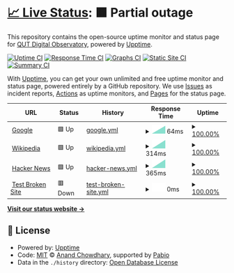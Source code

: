 # [📈 Live Status](https://QUT-Digital-Observatory.github.io/test): <!--live status--> **🟧 Partial outage**

This repository contains the open-source uptime monitor and status page for [QUT Digital Observatory](https://www.qut.edu.au/digital-observatory), powered by [Upptime](https://github.com/upptime/upptime).

[![Uptime CI](https://github.com/QUT-Digital-Observatory/test/workflows/Uptime%20CI/badge.svg)](https://github.com/QUT-Digital-Observatory/test/actions?query=workflow%3A%22Uptime+CI%22)
[![Response Time CI](https://github.com/QUT-Digital-Observatory/test/workflows/Response%20Time%20CI/badge.svg)](https://github.com/QUT-Digital-Observatory/test/actions?query=workflow%3A%22Response+Time+CI%22)
[![Graphs CI](https://github.com/QUT-Digital-Observatory/test/workflows/Graphs%20CI/badge.svg)](https://github.com/QUT-Digital-Observatory/test/actions?query=workflow%3A%22Graphs+CI%22)
[![Static Site CI](https://github.com/QUT-Digital-Observatory/test/workflows/Static%20Site%20CI/badge.svg)](https://github.com/QUT-Digital-Observatory/test/actions?query=workflow%3A%22Static+Site+CI%22)
[![Summary CI](https://github.com/QUT-Digital-Observatory/test/workflows/Summary%20CI/badge.svg)](https://github.com/QUT-Digital-Observatory/test/actions?query=workflow%3A%22Summary+CI%22)

With [Upptime](https://upptime.js.org), you can get your own unlimited and free uptime monitor and status page, powered entirely by a GitHub repository. We use [Issues](https://github.com/QUT-Digital-Observatory/test/issues) as incident reports, [Actions](https://github.com/QUT-Digital-Observatory/test/actions) as uptime monitors, and [Pages](https://QUT-Digital-Observatory.github.io/test) for the status page.

<!--start: status pages-->
<!-- This summary is generated by Upptime (https://github.com/upptime/upptime) -->
<!-- Do not edit this manually, your changes will be overwritten -->
<!-- prettier-ignore -->
| URL | Status | History | Response Time | Uptime |
| --- | ------ | ------- | ------------- | ------ |
| <img alt="" src="https://icons.duckduckgo.com/ip3/www.google.com.ico" height="13"> [Google](https://www.google.com) | 🟩 Up | [google.yml](https://github.com/QUT-Digital-Observatory/test/commits/HEAD/history/google.yml) | <details><summary><img alt="Response time graph" src="./graphs/google/response-time-week.png" height="20"> 64ms</summary><br><a href="https://QUT-Digital-Observatory.github.io/test/history/google"><img alt="Response time 64" src="https://img.shields.io/endpoint?url=https%3A%2F%2Fraw.githubusercontent.com%2FQUT-Digital-Observatory%2Ftest%2FHEAD%2Fapi%2Fgoogle%2Fresponse-time.json"></a><br><a href="https://QUT-Digital-Observatory.github.io/test/history/google"><img alt="24-hour response time 64" src="https://img.shields.io/endpoint?url=https%3A%2F%2Fraw.githubusercontent.com%2FQUT-Digital-Observatory%2Ftest%2FHEAD%2Fapi%2Fgoogle%2Fresponse-time-day.json"></a><br><a href="https://QUT-Digital-Observatory.github.io/test/history/google"><img alt="7-day response time 64" src="https://img.shields.io/endpoint?url=https%3A%2F%2Fraw.githubusercontent.com%2FQUT-Digital-Observatory%2Ftest%2FHEAD%2Fapi%2Fgoogle%2Fresponse-time-week.json"></a><br><a href="https://QUT-Digital-Observatory.github.io/test/history/google"><img alt="30-day response time 64" src="https://img.shields.io/endpoint?url=https%3A%2F%2Fraw.githubusercontent.com%2FQUT-Digital-Observatory%2Ftest%2FHEAD%2Fapi%2Fgoogle%2Fresponse-time-month.json"></a><br><a href="https://QUT-Digital-Observatory.github.io/test/history/google"><img alt="1-year response time 64" src="https://img.shields.io/endpoint?url=https%3A%2F%2Fraw.githubusercontent.com%2FQUT-Digital-Observatory%2Ftest%2FHEAD%2Fapi%2Fgoogle%2Fresponse-time-year.json"></a></details> | <details><summary><a href="https://QUT-Digital-Observatory.github.io/test/history/google">100.00%</a></summary><a href="https://QUT-Digital-Observatory.github.io/test/history/google"><img alt="All-time uptime 100.00%" src="https://img.shields.io/endpoint?url=https%3A%2F%2Fraw.githubusercontent.com%2FQUT-Digital-Observatory%2Ftest%2FHEAD%2Fapi%2Fgoogle%2Fuptime.json"></a><br><a href="https://QUT-Digital-Observatory.github.io/test/history/google"><img alt="24-hour uptime 100.00%" src="https://img.shields.io/endpoint?url=https%3A%2F%2Fraw.githubusercontent.com%2FQUT-Digital-Observatory%2Ftest%2FHEAD%2Fapi%2Fgoogle%2Fuptime-day.json"></a><br><a href="https://QUT-Digital-Observatory.github.io/test/history/google"><img alt="7-day uptime 100.00%" src="https://img.shields.io/endpoint?url=https%3A%2F%2Fraw.githubusercontent.com%2FQUT-Digital-Observatory%2Ftest%2FHEAD%2Fapi%2Fgoogle%2Fuptime-week.json"></a><br><a href="https://QUT-Digital-Observatory.github.io/test/history/google"><img alt="30-day uptime 100.00%" src="https://img.shields.io/endpoint?url=https%3A%2F%2Fraw.githubusercontent.com%2FQUT-Digital-Observatory%2Ftest%2FHEAD%2Fapi%2Fgoogle%2Fuptime-month.json"></a><br><a href="https://QUT-Digital-Observatory.github.io/test/history/google"><img alt="1-year uptime 100.00%" src="https://img.shields.io/endpoint?url=https%3A%2F%2Fraw.githubusercontent.com%2FQUT-Digital-Observatory%2Ftest%2FHEAD%2Fapi%2Fgoogle%2Fuptime-year.json"></a></details>
| <img alt="" src="https://icons.duckduckgo.com/ip3/en.wikipedia.org.ico" height="13"> [Wikipedia](https://en.wikipedia.org) | 🟩 Up | [wikipedia.yml](https://github.com/QUT-Digital-Observatory/test/commits/HEAD/history/wikipedia.yml) | <details><summary><img alt="Response time graph" src="./graphs/wikipedia/response-time-week.png" height="20"> 314ms</summary><br><a href="https://QUT-Digital-Observatory.github.io/test/history/wikipedia"><img alt="Response time 314" src="https://img.shields.io/endpoint?url=https%3A%2F%2Fraw.githubusercontent.com%2FQUT-Digital-Observatory%2Ftest%2FHEAD%2Fapi%2Fwikipedia%2Fresponse-time.json"></a><br><a href="https://QUT-Digital-Observatory.github.io/test/history/wikipedia"><img alt="24-hour response time 314" src="https://img.shields.io/endpoint?url=https%3A%2F%2Fraw.githubusercontent.com%2FQUT-Digital-Observatory%2Ftest%2FHEAD%2Fapi%2Fwikipedia%2Fresponse-time-day.json"></a><br><a href="https://QUT-Digital-Observatory.github.io/test/history/wikipedia"><img alt="7-day response time 314" src="https://img.shields.io/endpoint?url=https%3A%2F%2Fraw.githubusercontent.com%2FQUT-Digital-Observatory%2Ftest%2FHEAD%2Fapi%2Fwikipedia%2Fresponse-time-week.json"></a><br><a href="https://QUT-Digital-Observatory.github.io/test/history/wikipedia"><img alt="30-day response time 314" src="https://img.shields.io/endpoint?url=https%3A%2F%2Fraw.githubusercontent.com%2FQUT-Digital-Observatory%2Ftest%2FHEAD%2Fapi%2Fwikipedia%2Fresponse-time-month.json"></a><br><a href="https://QUT-Digital-Observatory.github.io/test/history/wikipedia"><img alt="1-year response time 314" src="https://img.shields.io/endpoint?url=https%3A%2F%2Fraw.githubusercontent.com%2FQUT-Digital-Observatory%2Ftest%2FHEAD%2Fapi%2Fwikipedia%2Fresponse-time-year.json"></a></details> | <details><summary><a href="https://QUT-Digital-Observatory.github.io/test/history/wikipedia">100.00%</a></summary><a href="https://QUT-Digital-Observatory.github.io/test/history/wikipedia"><img alt="All-time uptime 100.00%" src="https://img.shields.io/endpoint?url=https%3A%2F%2Fraw.githubusercontent.com%2FQUT-Digital-Observatory%2Ftest%2FHEAD%2Fapi%2Fwikipedia%2Fuptime.json"></a><br><a href="https://QUT-Digital-Observatory.github.io/test/history/wikipedia"><img alt="24-hour uptime 100.00%" src="https://img.shields.io/endpoint?url=https%3A%2F%2Fraw.githubusercontent.com%2FQUT-Digital-Observatory%2Ftest%2FHEAD%2Fapi%2Fwikipedia%2Fuptime-day.json"></a><br><a href="https://QUT-Digital-Observatory.github.io/test/history/wikipedia"><img alt="7-day uptime 100.00%" src="https://img.shields.io/endpoint?url=https%3A%2F%2Fraw.githubusercontent.com%2FQUT-Digital-Observatory%2Ftest%2FHEAD%2Fapi%2Fwikipedia%2Fuptime-week.json"></a><br><a href="https://QUT-Digital-Observatory.github.io/test/history/wikipedia"><img alt="30-day uptime 100.00%" src="https://img.shields.io/endpoint?url=https%3A%2F%2Fraw.githubusercontent.com%2FQUT-Digital-Observatory%2Ftest%2FHEAD%2Fapi%2Fwikipedia%2Fuptime-month.json"></a><br><a href="https://QUT-Digital-Observatory.github.io/test/history/wikipedia"><img alt="1-year uptime 100.00%" src="https://img.shields.io/endpoint?url=https%3A%2F%2Fraw.githubusercontent.com%2FQUT-Digital-Observatory%2Ftest%2FHEAD%2Fapi%2Fwikipedia%2Fuptime-year.json"></a></details>
| <img alt="" src="https://icons.duckduckgo.com/ip3/news.ycombinator.com.ico" height="13"> [Hacker News](https://news.ycombinator.com) | 🟩 Up | [hacker-news.yml](https://github.com/QUT-Digital-Observatory/test/commits/HEAD/history/hacker-news.yml) | <details><summary><img alt="Response time graph" src="./graphs/hacker-news/response-time-week.png" height="20"> 365ms</summary><br><a href="https://QUT-Digital-Observatory.github.io/test/history/hacker-news"><img alt="Response time 365" src="https://img.shields.io/endpoint?url=https%3A%2F%2Fraw.githubusercontent.com%2FQUT-Digital-Observatory%2Ftest%2FHEAD%2Fapi%2Fhacker-news%2Fresponse-time.json"></a><br><a href="https://QUT-Digital-Observatory.github.io/test/history/hacker-news"><img alt="24-hour response time 365" src="https://img.shields.io/endpoint?url=https%3A%2F%2Fraw.githubusercontent.com%2FQUT-Digital-Observatory%2Ftest%2FHEAD%2Fapi%2Fhacker-news%2Fresponse-time-day.json"></a><br><a href="https://QUT-Digital-Observatory.github.io/test/history/hacker-news"><img alt="7-day response time 365" src="https://img.shields.io/endpoint?url=https%3A%2F%2Fraw.githubusercontent.com%2FQUT-Digital-Observatory%2Ftest%2FHEAD%2Fapi%2Fhacker-news%2Fresponse-time-week.json"></a><br><a href="https://QUT-Digital-Observatory.github.io/test/history/hacker-news"><img alt="30-day response time 365" src="https://img.shields.io/endpoint?url=https%3A%2F%2Fraw.githubusercontent.com%2FQUT-Digital-Observatory%2Ftest%2FHEAD%2Fapi%2Fhacker-news%2Fresponse-time-month.json"></a><br><a href="https://QUT-Digital-Observatory.github.io/test/history/hacker-news"><img alt="1-year response time 365" src="https://img.shields.io/endpoint?url=https%3A%2F%2Fraw.githubusercontent.com%2FQUT-Digital-Observatory%2Ftest%2FHEAD%2Fapi%2Fhacker-news%2Fresponse-time-year.json"></a></details> | <details><summary><a href="https://QUT-Digital-Observatory.github.io/test/history/hacker-news">100.00%</a></summary><a href="https://QUT-Digital-Observatory.github.io/test/history/hacker-news"><img alt="All-time uptime 100.00%" src="https://img.shields.io/endpoint?url=https%3A%2F%2Fraw.githubusercontent.com%2FQUT-Digital-Observatory%2Ftest%2FHEAD%2Fapi%2Fhacker-news%2Fuptime.json"></a><br><a href="https://QUT-Digital-Observatory.github.io/test/history/hacker-news"><img alt="24-hour uptime 100.00%" src="https://img.shields.io/endpoint?url=https%3A%2F%2Fraw.githubusercontent.com%2FQUT-Digital-Observatory%2Ftest%2FHEAD%2Fapi%2Fhacker-news%2Fuptime-day.json"></a><br><a href="https://QUT-Digital-Observatory.github.io/test/history/hacker-news"><img alt="7-day uptime 100.00%" src="https://img.shields.io/endpoint?url=https%3A%2F%2Fraw.githubusercontent.com%2FQUT-Digital-Observatory%2Ftest%2FHEAD%2Fapi%2Fhacker-news%2Fuptime-week.json"></a><br><a href="https://QUT-Digital-Observatory.github.io/test/history/hacker-news"><img alt="30-day uptime 100.00%" src="https://img.shields.io/endpoint?url=https%3A%2F%2Fraw.githubusercontent.com%2FQUT-Digital-Observatory%2Ftest%2FHEAD%2Fapi%2Fhacker-news%2Fuptime-month.json"></a><br><a href="https://QUT-Digital-Observatory.github.io/test/history/hacker-news"><img alt="1-year uptime 100.00%" src="https://img.shields.io/endpoint?url=https%3A%2F%2Fraw.githubusercontent.com%2FQUT-Digital-Observatory%2Ftest%2FHEAD%2Fapi%2Fhacker-news%2Fuptime-year.json"></a></details>
| <img alt="" src="https://icons.duckduckgo.com/ip3/thissitedoesnotexist.koj.co.ico" height="13"> [Test Broken Site](https://thissitedoesnotexist.koj.co) | 🟥 Down | [test-broken-site.yml](https://github.com/QUT-Digital-Observatory/test/commits/HEAD/history/test-broken-site.yml) | <details><summary><img alt="Response time graph" src="./graphs/test-broken-site/response-time-week.png" height="20"> 0ms</summary><br><a href="https://QUT-Digital-Observatory.github.io/test/history/test-broken-site"><img alt="Response time 0" src="https://img.shields.io/endpoint?url=https%3A%2F%2Fraw.githubusercontent.com%2FQUT-Digital-Observatory%2Ftest%2FHEAD%2Fapi%2Ftest-broken-site%2Fresponse-time.json"></a><br><a href="https://QUT-Digital-Observatory.github.io/test/history/test-broken-site"><img alt="24-hour response time 0" src="https://img.shields.io/endpoint?url=https%3A%2F%2Fraw.githubusercontent.com%2FQUT-Digital-Observatory%2Ftest%2FHEAD%2Fapi%2Ftest-broken-site%2Fresponse-time-day.json"></a><br><a href="https://QUT-Digital-Observatory.github.io/test/history/test-broken-site"><img alt="7-day response time 0" src="https://img.shields.io/endpoint?url=https%3A%2F%2Fraw.githubusercontent.com%2FQUT-Digital-Observatory%2Ftest%2FHEAD%2Fapi%2Ftest-broken-site%2Fresponse-time-week.json"></a><br><a href="https://QUT-Digital-Observatory.github.io/test/history/test-broken-site"><img alt="30-day response time 0" src="https://img.shields.io/endpoint?url=https%3A%2F%2Fraw.githubusercontent.com%2FQUT-Digital-Observatory%2Ftest%2FHEAD%2Fapi%2Ftest-broken-site%2Fresponse-time-month.json"></a><br><a href="https://QUT-Digital-Observatory.github.io/test/history/test-broken-site"><img alt="1-year response time 0" src="https://img.shields.io/endpoint?url=https%3A%2F%2Fraw.githubusercontent.com%2FQUT-Digital-Observatory%2Ftest%2FHEAD%2Fapi%2Ftest-broken-site%2Fresponse-time-year.json"></a></details> | <details><summary><a href="https://QUT-Digital-Observatory.github.io/test/history/test-broken-site">100.00%</a></summary><a href="https://QUT-Digital-Observatory.github.io/test/history/test-broken-site"><img alt="All-time uptime 100.00%" src="https://img.shields.io/endpoint?url=https%3A%2F%2Fraw.githubusercontent.com%2FQUT-Digital-Observatory%2Ftest%2FHEAD%2Fapi%2Ftest-broken-site%2Fuptime.json"></a><br><a href="https://QUT-Digital-Observatory.github.io/test/history/test-broken-site"><img alt="24-hour uptime 100.00%" src="https://img.shields.io/endpoint?url=https%3A%2F%2Fraw.githubusercontent.com%2FQUT-Digital-Observatory%2Ftest%2FHEAD%2Fapi%2Ftest-broken-site%2Fuptime-day.json"></a><br><a href="https://QUT-Digital-Observatory.github.io/test/history/test-broken-site"><img alt="7-day uptime 100.00%" src="https://img.shields.io/endpoint?url=https%3A%2F%2Fraw.githubusercontent.com%2FQUT-Digital-Observatory%2Ftest%2FHEAD%2Fapi%2Ftest-broken-site%2Fuptime-week.json"></a><br><a href="https://QUT-Digital-Observatory.github.io/test/history/test-broken-site"><img alt="30-day uptime 100.00%" src="https://img.shields.io/endpoint?url=https%3A%2F%2Fraw.githubusercontent.com%2FQUT-Digital-Observatory%2Ftest%2FHEAD%2Fapi%2Ftest-broken-site%2Fuptime-month.json"></a><br><a href="https://QUT-Digital-Observatory.github.io/test/history/test-broken-site"><img alt="1-year uptime 100.00%" src="https://img.shields.io/endpoint?url=https%3A%2F%2Fraw.githubusercontent.com%2FQUT-Digital-Observatory%2Ftest%2FHEAD%2Fapi%2Ftest-broken-site%2Fuptime-year.json"></a></details>

<!--end: status pages-->

[**Visit our status website →**](https://QUT-Digital-Observatory.github.io/test)

## 📄 License

- Powered by: [Upptime](https://github.com/upptime/upptime)
- Code: [MIT](./LICENSE) © [Anand Chowdhary](https://anandchowdhary.com), supported by [Pabio](https://pabio.com)
- Data in the `./history` directory: [Open Database License](https://opendatacommons.org/licenses/odbl/1-0/)
